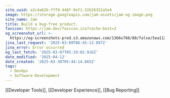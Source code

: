```yaml
---
site_uuid: a2c4a62b-f7f9-448f-9ef1-32b26352a5e4
image: https://storage.googleapis.com/jam-assets/jam-og-image.png
site_name: Jam
title: Build a bug-free product.
favicon: https://jam.dev/favicon.ico?cache-bust=2
og_screenshot_url: >-
  https://og-screenshots-prod.s3.amazonaws.com/1366x768/80/false/5ea11288f688d75a4d2cc189fe4da2faebb5b4ad4aed453240e568e77035fd3a.jpeg
jina_last_request: '2025-03-09T06:45:13.897Z'
jina_error: Error occurred
og_last_fetch: '2025-03-07T05:19:02.916Z'
date_modified: '2025-04-12'
date_created: '2025-03-30T05:44:14.865Z'
tags:
  - DevOps
  - Software-Development
---
```













[[Developer Tools]], [[Developer Experience]], [[Bug Reporting]]

